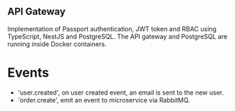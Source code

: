 ## API Gateway
Implementation of Passport authentication, JWT token and RBAC using TypeScript, NestJS and PostgreSQL. The API gateway and PostgreSQL are running inside Docker containers.

# Events
- 'user.created', on user created event, an email is sent to the new user.
- 'order.create', emit an event to microservice via RabbitMQ.
